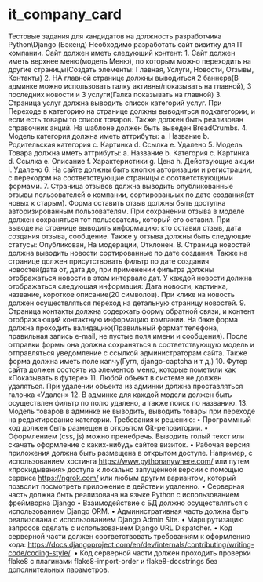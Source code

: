 # it_company_card

Тестовые задания для кандидатов на должность 
разработчика Python\Django (Бэкенд)
Необходимо разработать сайт визитку для IT компании. Сайт должен иметь следующий контент:
    1. Сайт должен иметь верхнее меню(модель Меню), по которым можно переходить на другие страницы(Создать элементы: Главная, Услуги, Новости, Отзывы, Контакты)
    2. НА главной странице должны выводиться 2 баннера(В админке можно использовать галку активны/показывать на главной), 3 последних новости и 3 услуги(Галка показывать на главной)
    3. Страница услуг должна выводить список категорий услуг. При Переходе в категорию на странице должны выводиться подкатегории, и если есть товары то список товаров. Также должен быть реализован справочник акций. На шаблоне должен быть выведен BreadCrumbs.
    4. Модель категория должна иметь аттрибуты:
        a. Название
        b. Родительская категория
        c. Картинка
        d. Ссылка
        e. Удалено
    5. Модель Товара должна иметь аттрибуты:
        a. Название
        b. Категория
        c. Картинка
        d. Ссылка
        e. Описание
        f. Характеристики
        g. Цена
        h. Действующие акции
        i. Удалено
    6. На сайте должны быть кнопки авторизации и регистрации, с переходом на соответствующие страницы с соответствующими формами.
    7. Страница отзывов должна выводить опубликованные отзывы пользователей о компании, сортированыых по дате создания(от новых к старым). Форма оставить отзыв должны быть доступна авторизированным пользователям. При сохранении отзыва в моделе должен сохраняться тот пользователь, который его оставил. При выводе на странице выводить информацию: кто оставил отзыв, дата создания отзыва, сообщение. Также у отзыва должны быть следующие статусы: Опубликован, На модерации, Отклонен. 
    8. Страница новостей должна выводить новости сортированные по дате создания. Также на странице должен присутствовать фильтр по дате создания новостей(дата от, дата до, при применении фильтра должны отображаться новости в этом интервале дат. У каждой новости должна отображаться следующая информация: Дата новости, картинка, название, короткое описание(20 символов). При клике на новость должен осуществляться переход на детальную страницу новостей.
    9. Страница контакты должна содержать форму обратной связи, и контент отображающий контактную информацию компании. На бэке форма должна проходить валидацию(Правильный формат телефона, правильная запись e-mail, не пустые поля имени и сообщения). После отправки формы она должна сохраняться в соответствующую модель и отправляться уведомление с ссылкой администраторам сайта. Также форма должна иметь поле капчу(Гугл, django-captcha и т д.)
    10. Футер сайта должен состоять из элементов меню, которые пометили как «Показывать в футере»
    11. Любой объект в системе не должен удаляться. При удалении объекта из админки должна проставляться галочка «Удален»
    12. В админке для каждой модели должен быть осуществлен фильтр по полю удалено, а также поиск по названию.
    13. Модель товаров в админке не выводить, выводить товары при переходе на редактирование категории.
Требования к решению:
    • Программный код должен быть размещен в открытом Git-репозитории.
    • Оформлением (css, js) можно пренебречь. Выводить голый текст или скачать оформление с каких-нибудь сайтов визиток.
    • Рабочая версия приложения должна быть размещена в открытом доступе. Например, с использованием хостинга https://www.pythonanywhere.com/ или путем «прокидывания» доступа к локально запущенной версии с помощью сервиса https://ngrok.com/ или любым другим вариантом, который позволит посмотреть приложение в действии удаленно.
    • Серверная часть должна быть реализована на языке Python с использованием фреймворка Django
    • Взаимодействие с БД должно осуществляться с использованием Django ORM.
    • Административная часть должна быть реализована с использованием Django Admin Site.
    • Маршрутизацию запросов сделать с использованием Django URL Dispatcher.
    • Код серверной части должен соответствовать требованиям к оформлению кода: https://docs.djangoproject.com/en/dev/internals/contributing/writing-code/coding-style/.
    • Код серверной части должен проходить проверки flake8 с плагинами flake8-import-order и flake8-docstrings без дополнительных параметров.
